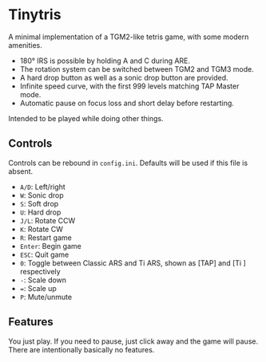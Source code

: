 # Tinytris

A minimal implementation of a TGM2-like tetris game, with some modern amenities.

- 180° IRS is possible by holding A and C during ARE.
- The rotation system can be switched between TGM2 and TGM3 mode.
- A hard drop button as well as a sonic drop button are provided.
- Infinite speed curve, with the first 999 levels matching TAP Master mode.
- Automatic pause on focus loss and short delay before restarting.

Intended to be played while doing other things.

## Controls

Controls can be rebound in `config.ini`. Defaults will be used if this file is absent.

- `A/D`: Left/right
- `W`: Sonic drop
- `S`: Soft drop
- `U`: Hard drop
- `J/L`: Rotate CCW
- `K`: Rotate CW
- `R`: Restart game
- `Enter`: Begin game
- `ESC`: Quit game
- `0`: Toggle between Classic ARS and Ti ARS, shown as [TAP] and [Ti ] respectively
- `-`: Scale down
- `=`: Scale up
- `P`: Mute/unmute

## Features

You just play. If you need to pause, just click away and the game will pause. There are intentionally basically no features.